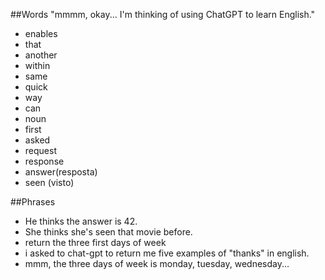 ##Words
"mmmm, okay... I'm thinking of using ChatGPT to learn English."
- enables 
- that 
- another 
- within
- same 
- quick 
- way 
- can
- noun 
- first
- asked 
- request
- response
- answer(resposta)
- seen (visto)

##Phrases
- He thinks the answer is 42.
- She thinks she's seen that movie before.
- return the three first days of week
- i asked to chat-gpt to return me five examples of "thanks" in english.
- mmm, the three days of week is monday, tuesday, wednesday...